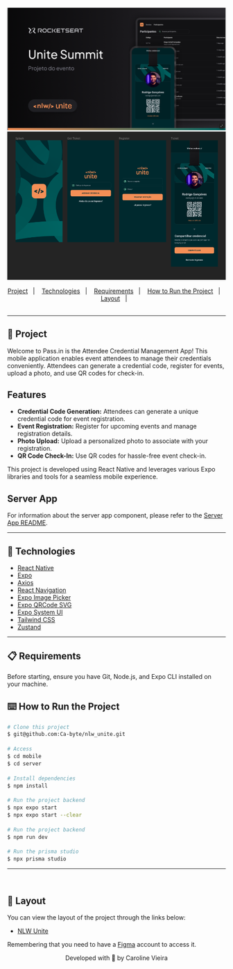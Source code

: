 <div align="center" id="top">

![project cover](/mobile/assets/images/project-cover.png)
![project screens](/mobile/assets/images/project-screens.png)

</div>

<div align="center">
  <a href="#memo-project">Project</a>&nbsp;&nbsp;&nbsp;|&nbsp;&nbsp;&nbsp;
  <a href="#rocket-technologies">Technologies</a>&nbsp;&nbsp;&nbsp;|&nbsp;&nbsp;&nbsp;
  <a href="#clipboard-requirements">Requirements</a>&nbsp;&nbsp;&nbsp;|&nbsp;&nbsp;&nbsp;
  <a href="#keyboard-how-to-run-the-project">How to Run the Project</a>&nbsp;&nbsp;&nbsp;|&nbsp;&nbsp;&nbsp;
  <a href="#art-layout">Layout</a>&nbsp;&nbsp;&nbsp;|&nbsp;&nbsp;&nbsp;
</div>

<br>

---

## :memo: Project 

Welcome to Pass.in is the Attendee Credential Management App! This mobile application enables event attendees to manage their credentials conveniently. Attendees can generate a credential code, register for events, upload a photo, and use QR codes for check-in.

## Features

- **Credential Code Generation:** Attendees can generate a unique credential code for event registration.
- **Event Registration:** Register for upcoming events and manage registration details.
- **Photo Upload:** Upload a personalized photo to associate with your registration.
- **QR Code Check-In:** Use QR codes for hassle-free event check-in.

This project is developed using React Native and leverages various Expo libraries and tools for a seamless mobile experience.

## Server App

For information about the server app component, please refer to the [Server App README](./server/README.md).

---

## :rocket: Technologies

- [React Native](https://reactnative.dev/)
- [Expo](https://expo.dev/)
- [Axios](https://axios-http.com/docs/intro)
- [React Navigation](https://reactnavigation.org/)
- [Expo Image Picker](https://docs.expo.dev/versions/latest/sdk/imagepicker/)
- [Expo QRCode SVG](https://docs.expo.dev/versions/latest/sdk/qrcode/)
- [Expo System UI](https://docs.expo.dev/versions/latest/sdk/system-ui/)
- [Tailwind CSS](https://tailwindcss.com/)
- [Zustand](https://zustand.surge.sh/)

---

## :clipboard: Requirements

Before starting, ensure you have Git, Node.js, and Expo CLI installed on your machine.

## :keyboard: How to Run the Project

```bash
# Clone this project
$ git@github.com:Ca-byte/nlw_unite.git

# Access
$ cd mobile
$ cd server

# Install dependencies
$ npm install

# Run the project backend
$ npx expo start
$ npx expo start --clear

# Run the project backend
$ npm run dev

# Run the prisma studio
$ npx prisma studio

```

---

<br>

## 🔖 Layout ##

You can view the layout of the project through the links below:
- [NLW Unite](https://www.figma.com/community/file/1356738933008624188)

Remembering that you need to have a [Figma](http://figma.com/) account to access it.


<p align="center">Developed with 💜 by Caroline Vieira</p>
